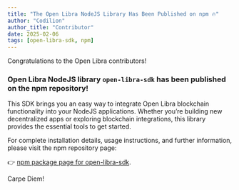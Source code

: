 ```yaml
---
title: "The Open Libra NodeJS Library Has Been Published on npm 🔥"
author: "Codilion"
author_title: "Contributor"
date: 2025-02-06
tags: [open-libra-sdk, npm]
---
```


Congratulations to the Open Libra contributors! 

### **Open Libra NodeJS library** `open-libra-sdk` has been published on the npm repository!
<!--truncate-->
This SDK brings you an easy way to integrate Open Libra blockchain functionality into your NodeJS applications. Whether you’re building new decentralized apps or exploring blockchain integrations, this library provides the essential tools to get started.

For complete installation details, usage instructions, and further information, please visit the npm repository page:

👉 [npm package page for open-libra-sdk](https://www.npmjs.com/package/open-libra-sdk).

Carpe Diem!
